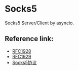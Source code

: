 # Socks5

Socks5 Server/Client by asyncio.

## Reference link:

* [RFC1928](https://www.ietf.org/rfc/rfc1928.txt)
* [RFC1929](https://www.ietf.org/rfc/rfc1929.txt)
* [Socks5协议](https://abersheeran.com/articles/Socks5/)
